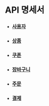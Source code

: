 # API 명세서

- ### [사용자](user.md)
- ### [상품](product.md)
- ### [쿠폰](coupon.md)
- ### [장바구니](cart.md)
- ### [주문](order.md)
- ### [결제](payment.md)



